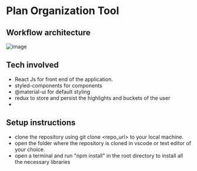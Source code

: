 # Plan Organization Tool

## Workflow architecture
![image](https://user-images.githubusercontent.com/54112921/155879364-9eef8642-6774-47ea-8f74-a881c2626977.png)

## Tech involved

- React Js for front end of the application.
- styled-components for components
- @material-ui for default styling
- redux to store and persist the highlights and buckets of the user
- 

## Setup instructions

- clone the repository using git clone <repo_url> to your local machine.
- open the folder where the repository is cloned in vscode or text editor of your choice.
- open a terminal and run "npm install" in the root directory to install all the necessary libraries
